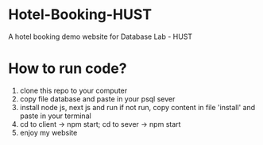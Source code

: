# Hotel-Booking-HUST
A hotel booking demo website for Database Lab - HUST
# How to run code?
1. clone this repo to your computer
2. copy file database and paste in your psql sever
3. install node js, next js and run if not run, copy content in file 'install' and paste in your terminal
4. cd to client -> npm start; cd to sever -> npm start
5. enjoy my website
